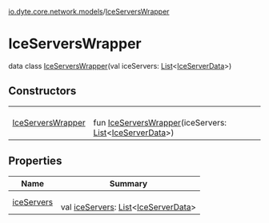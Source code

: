 [io.dyte.core.network.models](../index.md)/[IceServersWrapper](index.md)

# IceServersWrapper


data class [IceServersWrapper](index.md)(val iceServers: [List](https://kotlinlang.org/api/latest/jvm/stdlib/kotlin.collections/-list/index.html)&lt;[IceServerData](../-ice-server-data/index.md)&gt;)

## Constructors

| | |
|---|---|
| [IceServersWrapper](-ice-servers-wrapper.md) | <br/>fun [IceServersWrapper](-ice-servers-wrapper.md)(iceServers: [List](https://kotlinlang.org/api/latest/jvm/stdlib/kotlin.collections/-list/index.html)&lt;[IceServerData](../-ice-server-data/index.md)&gt;) |

## Properties

| Name | Summary |
|---|---|
| [iceServers](ice-servers.md) | <br/>val [iceServers](ice-servers.md): [List](https://kotlinlang.org/api/latest/jvm/stdlib/kotlin.collections/-list/index.html)&lt;[IceServerData](../-ice-server-data/index.md)&gt; |
